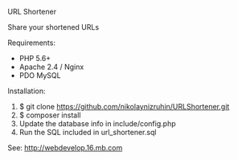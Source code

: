 URL Shortener

Share your shortened URLs

Requirements:
- PHP 5.6+
- Apache 2.4 / Nginx
- PDO MySQL

Installation:
1. $ git clone https://github.com/nikolaynizruhin/URLShortener.git
2. $ composer install
3. Update the database info in include/config.php
4. Run the SQL included in url_shortener.sql

See:
http://webdevelop.16.mb.com